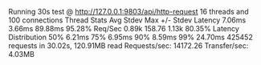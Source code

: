 Running 30s test @ http://127.0.0.1:9803/api/http-request
  16 threads and 100 connections
  Thread Stats   Avg      Stdev     Max   +/- Stdev
    Latency     7.06ms    3.66ms  89.88ms   95.28%
    Req/Sec     0.89k   158.76     1.13k    80.35%
  Latency Distribution
     50%    6.21ms
     75%    6.95ms
     90%    8.59ms
     99%   24.70ms
  425452 requests in 30.02s, 120.91MB read
Requests/sec:  14172.26
Transfer/sec:      4.03MB
